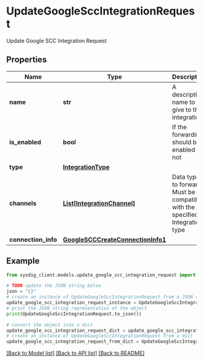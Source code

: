 # UpdateGoogleSccIntegrationRequest

Update Google SCC Integration Request

## Properties

Name | Type | Description | Notes
------------ | ------------- | ------------- | -------------
**name** | **str** | A descriptive name to give to the integration | 
**is_enabled** | **bool** | If the forwarding should be enabled or not | [optional] [default to True]
**type** | [**IntegrationType**](IntegrationType.md) |  | 
**channels** | [**List[IntegrationChannel]**](IntegrationChannel.md) | Data types to forward. Must be compatible with the specified Integration type | [optional] 
**connection_info** | [**GoogleSCCCreateConnectionInfo1**](GoogleSCCCreateConnectionInfo1.md) |  | 

## Example

```python
from sysdig_client.models.update_google_scc_integration_request import UpdateGoogleSccIntegrationRequest

# TODO update the JSON string below
json = "{}"
# create an instance of UpdateGoogleSccIntegrationRequest from a JSON string
update_google_scc_integration_request_instance = UpdateGoogleSccIntegrationRequest.from_json(json)
# print the JSON string representation of the object
print(UpdateGoogleSccIntegrationRequest.to_json())

# convert the object into a dict
update_google_scc_integration_request_dict = update_google_scc_integration_request_instance.to_dict()
# create an instance of UpdateGoogleSccIntegrationRequest from a dict
update_google_scc_integration_request_from_dict = UpdateGoogleSccIntegrationRequest.from_dict(update_google_scc_integration_request_dict)
```
[[Back to Model list]](../README.md#documentation-for-models) [[Back to API list]](../README.md#documentation-for-api-endpoints) [[Back to README]](../README.md)


